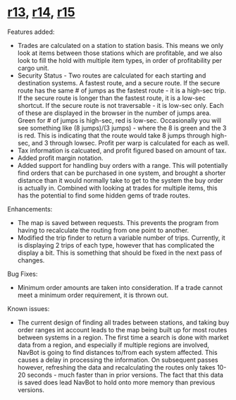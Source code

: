 # [r13](https://code.google.com/p/navbot/source/detail?r=13), [r14](https://code.google.com/p/navbot/source/detail?r=14), [r15](https://code.google.com/p/navbot/source/detail?r=15) #

Features added:
  * Trades are calculated on a station to station basis.  This means we only look at items between those stations which are profitable, and we also look to fill the hold with multiple item types, in order of profitability per cargo unit.
  * Security Status - Two routes are calculated for each starting and destination systems.  A fastest route, and a secure route.  If the secure route has the same # of jumps as the fastest route - it is a high-sec trip.  If the secure route is longer than the fastest route, it is a low-sec shortcut.  If the secure route is not traversable - it is low-sec only.  Each of these are displayed in the browser in the number of jumps area.  Green for # of jumps is high-sec, red is low-sec.  Occasionally you will see something like (8 jumps)/(3 jumps) - where the 8 is green and the 3 is red.  This is indicating that the route would take 8 jumps through high-sec, and 3 through lowsec.  Profit per warp is calculated for each as well.
  * Tax information is calcuated, and profit figured based on amount of tax.
  * Added profit margin notation.
  * Added support for handling buy orders with a range.  This will potentially find orders that can be purchased in one system, and brought a shorter distance than it would normally take to get to the system the buy order is actually in.  Combined with looking at trades for multiple items, this has the potential to find some hidden gems of trade routes.

Enhancements:
  * The map is saved between requests.  This prevents the program from having to recalculate the routing from one point to another.
  * Modified the trip finder to return a variable number of trips.  Currently, it is displaying 2 trips of each type, however that has complicated the display a bit.  This is something that should be fixed in the next pass of changes.

Bug Fixes:
  * Minimum order amounts are taken into consideration.  If a trade cannot meet a minimum order requirement, it is thrown out.

Known issues:
  * The current design of finding all trades between stations, and taking buy order ranges int account leads to the map being built up for most routes between systems in a region.  The first time a search is done with market data from a region, and especially if multiple regions are involved, NavBot is going to find distances to/from each system affected.  This causes a delay in processing the information.  On subsequent passes however, refreshing the data and recalculating the routes only takes 10-20 seconds - much faster than in prior versions.  The fact that this data is saved does lead NavBot to hold onto more memory than previous versions.